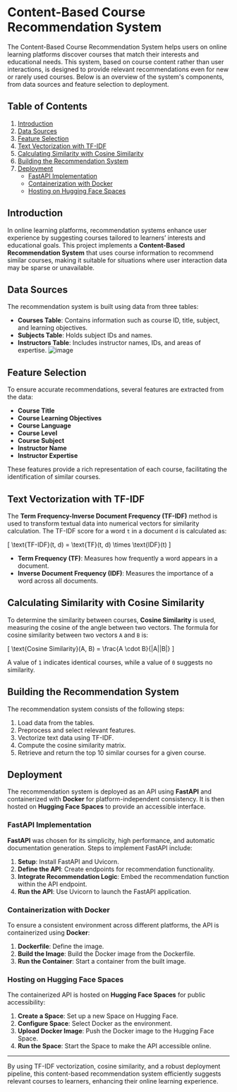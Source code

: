 # Content-Based Course Recommendation System

The Content-Based Course Recommendation System helps users on online learning platforms discover courses that match their interests and educational needs. This system, based on course content rather than user interactions, is designed to provide relevant recommendations even for new or rarely used courses. Below is an overview of the system's components, from data sources and feature selection to deployment.

## Table of Contents
1. [Introduction](#introduction)
2. [Data Sources](#data-sources)
3. [Feature Selection](#feature-selection)
4. [Text Vectorization with TF-IDF](#text-vectorization-with-tf-idf)
5. [Calculating Similarity with Cosine Similarity](#calculating-similarity-with-cosine-similarity)
6. [Building the Recommendation System](#building-the-recommendation-system)
7. [Deployment](#deployment)
    - [FastAPI Implementation](#fastapi-implementation)
    - [Containerization with Docker](#containerization-with-docker)
    - [Hosting on Hugging Face Spaces](#hosting-on-hugging-face-spaces)

## Introduction

In online learning platforms, recommendation systems enhance user experience by suggesting courses tailored to learners’ interests and educational goals. This project implements a **Content-Based Recommendation System** that uses course information to recommend similar courses, making it suitable for situations where user interaction data may be sparse or unavailable.

## Data Sources

The recommendation system is built using data from three tables:
- **Courses Table**: Contains information such as course ID, title, subject, and learning objectives.
- **Subjects Table**: Holds subject IDs and names.
- **Instructors Table**: Includes instructor names, IDs, and areas of expertise.
  ![image](https://github.com/user-attachments/assets/0ac95d4d-cdc5-4883-8e6c-42e1166b717e)


## Feature Selection

To ensure accurate recommendations, several features are extracted from the data:
- **Course Title**
- **Course Learning Objectives**
- **Course Language**
- **Course Level**
- **Course Subject**
- **Instructor Name**
- **Instructor Expertise**

These features provide a rich representation of each course, facilitating the identification of similar courses.

## Text Vectorization with TF-IDF

The **Term Frequency-Inverse Document Frequency (TF-IDF)** method is used to transform textual data into numerical vectors for similarity calculation. The TF-IDF score for a word `t` in a document `d` is calculated as:

\[
\text{TF-IDF}(t, d) = \text{TF}(t, d) \times \text{IDF}(t)
\]

- **Term Frequency (TF)**: Measures how frequently a word appears in a document.
- **Inverse Document Frequency (IDF)**: Measures the importance of a word across all documents.

## Calculating Similarity with Cosine Similarity

To determine the similarity between courses, **Cosine Similarity** is used, measuring the cosine of the angle between two vectors. The formula for cosine similarity between two vectors `A` and `B` is:

\[
\text{Cosine Similarity}(A, B) = \frac{A \cdot B}{\|A\|\|B\|}
\]

A value of `1` indicates identical courses, while a value of `0` suggests no similarity.

## Building the Recommendation System

The recommendation system consists of the following steps:
1. Load data from the tables.
2. Preprocess and select relevant features.
3. Vectorize text data using TF-IDF.
4. Compute the cosine similarity matrix.
5. Retrieve and return the top 10 similar courses for a given course.

## Deployment

The recommendation system is deployed as an API using **FastAPI** and containerized with **Docker** for platform-independent consistency. It is then hosted on **Hugging Face Spaces** to provide an accessible interface.

### FastAPI Implementation

**FastAPI** was chosen for its simplicity, high performance, and automatic documentation generation. Steps to implement FastAPI include:
1. **Setup**: Install FastAPI and Uvicorn.
2. **Define the API**: Create endpoints for recommendation functionality.
3. **Integrate Recommendation Logic**: Embed the recommendation function within the API endpoint.
4. **Run the API**: Use Uvicorn to launch the FastAPI application.

### Containerization with Docker

To ensure a consistent environment across different platforms, the API is containerized using **Docker**:
1. **Dockerfile**: Define the image.
2. **Build the Image**: Build the Docker image from the Dockerfile.
3. **Run the Container**: Start a container from the built image.

### Hosting on Hugging Face Spaces

The containerized API is hosted on **Hugging Face Spaces** for public accessibility:
1. **Create a Space**: Set up a new Space on Hugging Face.
2. **Configure Space**: Select Docker as the environment.
3. **Upload Docker Image**: Push the Docker image to the Hugging Face Space.
4. **Run the Space**: Start the Space to make the API accessible online.

---

By using TF-IDF vectorization, cosine similarity, and a robust deployment pipeline, this content-based recommendation system efficiently suggests relevant courses to learners, enhancing their online learning experience.
